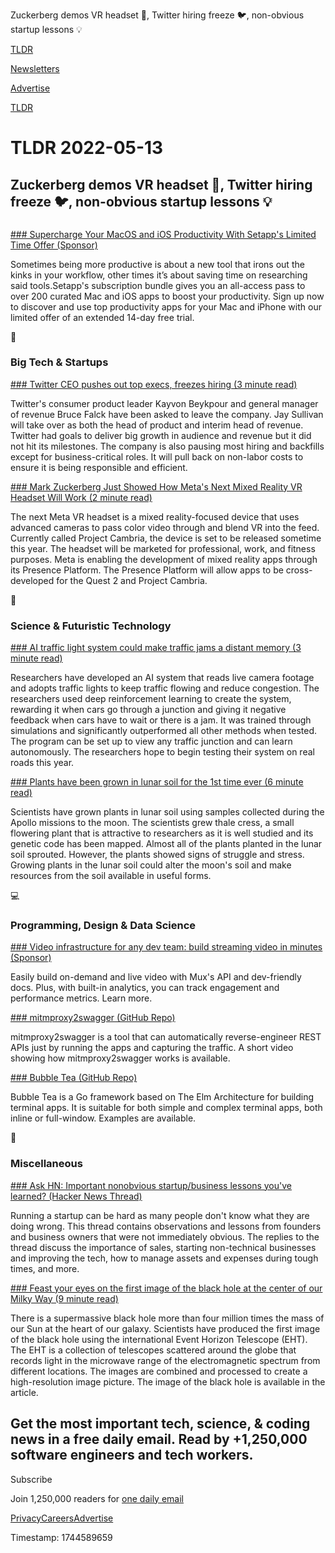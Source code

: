 Zuckerberg demos VR headset 🥽, Twitter hiring freeze 🐦, non-obvious startup lessons 💡

[TLDR](/)

[Newsletters](/newsletters)

[Advertise](https://advertise.tldr.tech/)

[TLDR](/)

# TLDR 2022-05-13

## Zuckerberg demos VR headset 🥽, Twitter hiring freeze 🐦, non-obvious startup lessons 💡

### 

[### Supercharge Your MacOS and iOS Productivity With Setapp's Limited Time Offer (Sponsor)](https://my.setapp.com/signup?utm_source=tldr&utm_medium=newsletter&utm_campaign=productivity_weeks_14trial&campaign=productivity_weeks_14trial)

Sometimes being more productive is about a new tool that irons out the kinks in your workflow, other times it’s about saving time on researching said tools.Setapp's subscription bundle gives you an all-access pass to over 200 curated Mac and iOS apps to boost your productivity. Sign up now to discover and use top productivity apps for your Mac and iPhone with our limited offer of an extended 14-day free trial.

📱

### Big Tech & Startups

[### Twitter CEO pushes out top execs, freezes hiring (3 minute read)](https://www.theverge.com/2022/5/12/23068851/twitter-product-chief-kayvon-beykpour-bruce-falck-parag-agrawal?utm_source=tldrnewsletter)

Twitter's consumer product leader Kayvon Beykpour and general manager of revenue Bruce Falck have been asked to leave the company. Jay Sullivan will take over as both the head of product and interim head of revenue. Twitter had goals to deliver big growth in audience and revenue but it did not hit its milestones. The company is also pausing most hiring and backfills except for business-critical roles. It will pull back on non-labor costs to ensure it is being responsible and efficient.

[### Mark Zuckerberg Just Showed How Meta's Next Mixed Reality VR Headset Will Work (2 minute read)](https://www.cnet.com/tech/computing/mark-zuckerberg-just-showed-how-metas-next-mixed-reality-vr-headset-will-work/?utm_source=tldrnewsletter)

The next Meta VR headset is a mixed reality-focused device that uses advanced cameras to pass color video through and blend VR into the feed. Currently called Project Cambria, the device is set to be released sometime this year. The headset will be marketed for professional, work, and fitness purposes. Meta is enabling the development of mixed reality apps through its Presence Platform. The Presence Platform will allow apps to be cross-developed for the Quest 2 and Project Cambria.

🚀

### Science & Futuristic Technology

[### AI traffic light system could make traffic jams a distant memory (3 minute read)](https://techxplore.com/news/2022-05-ai-traffic-distant-memory.html?utm_source=tldrnewsletter)

Researchers have developed an AI system that reads live camera footage and adopts traffic lights to keep traffic flowing and reduce congestion. The researchers used deep reinforcement learning to create the system, rewarding it when cars go through a junction and giving it negative feedback when cars have to wait or there is a jam. It was trained through simulations and significantly outperformed all other methods when tested. The program can be set up to view any traffic junction and can learn autonomously. The researchers hope to begin testing their system on real roads this year.

[### Plants have been grown in lunar soil for the 1st time ever (6 minute read)](https://www.cnn.com/2022/05/12/world/plants-lunar-soil-scn/index.html?utm_source=tldrnewsletter)

Scientists have grown plants in lunar soil using samples collected during the Apollo missions to the moon. The scientists grew thale cress, a small flowering plant that is attractive to researchers as it is well studied and its genetic code has been mapped. Almost all of the plants planted in the lunar soil sprouted. However, the plants showed signs of struggle and stress. Growing plants in the lunar soil could alter the moon's soil and make resources from the soil available in useful forms.

💻

### Programming, Design & Data Science

[### Video infrastructure for any dev team: build streaming video in minutes (Sponsor)](https://www.mux.com/blog/live-latency-metric?utm_campaign=tldr%20newsletter&utm_source=tldr%20newsletter&utm_medium=newsletter&utm_content=tldrnewsletter_q222-may13)

Easily build on-demand and live video with Mux's API and dev-friendly docs. Plus, with built-in analytics, you can track engagement and performance metrics. Learn more.

[### mitmproxy2swagger (GitHub Repo)](https://github.com/alufers/mitmproxy2swagger?utm_source=tldrnewsletter)

mitmproxy2swagger is a tool that can automatically reverse-engineer REST APIs just by running the apps and capturing the traffic. A short video showing how mitmproxy2swagger works is available.

[### Bubble Tea (GitHub Repo)](https://github.com/charmbracelet/bubbletea?utm_source=tldrnewsletter)

Bubble Tea is a Go framework based on The Elm Architecture for building terminal apps. It is suitable for both simple and complex terminal apps, both inline or full-window. Examples are available.

🎁

### Miscellaneous

[### Ask HN: Important nonobvious startup/business lessons you've learned? (Hacker News Thread)](https://news.ycombinator.com/item?id=31312820)

Running a startup can be hard as many people don't know what they are doing wrong. This thread contains observations and lessons from founders and business owners that were not immediately obvious. The replies to the thread discuss the importance of sales, starting non-technical businesses and improving the tech, how to manage assets and expenses during tough times, and more.

[### Feast your eyes on the first image of the black hole at the center of our Milky Way (9 minute read)](https://arstechnica.com/science/2022/05/feast-your-eyes-on-the-first-image-of-the-black-hole-at-the-center-of-our-milky-way/?utm_source=tldrnewsletter)

There is a supermassive black hole more than four million times the mass of our Sun at the heart of our galaxy. Scientists have produced the first image of the black hole using the international Event Horizon Telescope (EHT). The EHT is a collection of telescopes scattered around the globe that records light in the microwave range of the electromagnetic spectrum from different locations. The images are combined and processed to create a high-resolution image picture. The image of the black hole is available in the article.

## Get the most important tech, science, & coding news in a free daily email. Read by +1,250,000 software engineers and tech workers.

Subscribe

Join 1,250,000 readers for [one daily email](/api/latest/tech)

[Privacy](/privacy)[Careers](https://jobs.ashbyhq.com/tldr.tech)[Advertise](/tech/advertise)

Timestamp: 1744589659